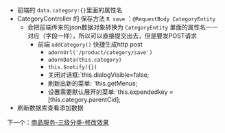 - 前端的 `data.category:{}`里面的属性名
- CategoryController 的 保存方法 `R save` ：`@RequestBody CategoryEntity`
	- 会把前端传来的json数据对象转换为 `CategoryEntity` 里面的属性名一一对应（字段一样），所以可以直接提交出去，但是要发POST请求
		- 前端 `addCategory()` 快捷生成http post
			- `adornUrl('/product/category/save')`
			- `adornData(this.category)`
			- `this.$notify({})`
			- 关闭对话框:`this.dialogVisible=false;
			- 刷新出新的菜单: `this.getMenus;
			- 设置需要默认展开的菜单:`this.expendedkey = [this.category.parentCid];
- 刷新数据库查看添加数据

下一个：[商品服务-三级分类-修改效果](课程&笔记/技术栈/尚硅谷/谷粒商城/步骤与问题/recources/商品服务-三级分类-修改效果.md)